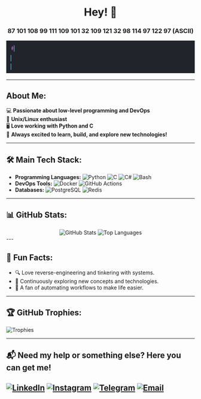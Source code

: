 <div align="center">
  <h1>Hey! 👋</h1>
  <h3>87 101 108 99 111 109 101 32 109 121 32 98 114 97 122 97 (ASCII)</h3>
  <img src="https://raw.githubusercontent.com/Fakhriddin3040/Fakhriddin3040/main/print_hello.gif" alt="Header" />
</div>

---

## About Me:
💻 **Passionate about low-level programming and DevOps**  
🐧 **Unix/Linux enthusiast**  
🖥️ **Love working with Python and C**  
🚀 **Always excited to learn, build, and explore new technologies!**

---

## 🛠️ Main Tech Stack:
- **Programming Languages:** ![Python](https://img.shields.io/badge/Python-3776AB?style=flat&logo=python&logoColor=white) ![C](https://img.shields.io/badge/C-A8B9CC?style=flat&logo=c&logoColor=white) ![C#](https://img.shields.io/badge/C%23-239120?style=flat&logo=c-sharp&logoColor=white) ![Bash](https://img.shields.io/badge/Bash-4EAA25?style=flat&logo=gnu-bash&logoColor=white)
- **DevOps Tools:** ![Docker](https://img.shields.io/badge/Docker-2496ED?style=flat&logo=docker&logoColor=white) ![GitHub Actions](https://img.shields.io/badge/GitHub_Actions-2088FF?style=flat&logo=github-actions&logoColor=white)
- **Databases:** ![PostgreSQL](https://img.shields.io/badge/PostgreSQL-336791?style=flat&logo=postgresql&logoColor=white) ![Redis](https://img.shields.io/badge/Redis-DC382D?style=flat&logo=redis&logoColor=white)

---

## 📊 GitHub Stats:

<div align="center">
  <img src="https://github-readme-stats.vercel.app/api?username=Fakhriddin3040&show_icons=true&theme=radical" alt="GitHub Stats" />
  <img src="https://github-readme-stats.vercel.app/api/top-langs/?username=Fakhriddin3040&layout=compact&theme=radical" alt="Top Languages" />
</div>
---

## 🌟 Fun Facts:
- 🔍 Love reverse-engineering and tinkering with systems.
- 🧠 Continuously exploring new concepts and technologies.
- 🔧 A fan of automating workflows to make life easier.

---

## 🏆 GitHub Trophies:
![Trophies](https://github-profile-trophy.vercel.app/?username=Fakhriddin3040&theme=darkhub)

---

## 📬 Need my help or something else? Here you can get me!
[![LinkedIn](https://img.shields.io/badge/LinkedIn-0A66C2?style=flat&logo=linkedin&logoColor=white)](https://www.linkedin.com/in/fakhriddin-berdiev-0540ab292/)
[![Instagram](https://img.shields.io/badge/Instagram-E4405F?style=flat&logo=instagram&logoColor=white)](https://www.instagram.com/berdievf__/)
[![Telegram](https://img.shields.io/badge/Telegram-2CA5E0?style=flat&logo=telegram&logoColor=white)](https://t.me/fahriddin3040)
[![Email](https://img.shields.io/badge/Email-D14836?style=flat&logo=gmail&logoColor=white)](fahriddin3040@gmail.com)
---

<!-- ## 🌐 Featured Projects:
- [Project Name](https://github.com/Fakhriddin3040/project-name) - A brief description of your project.
- [Another Cool Project](https://github.com/Fakhriddin3040/another-project) - Another brief description. -->
